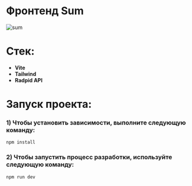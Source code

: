 # Фронтенд Sum

![sum](https://github.com/textil24/frontend-sum/assets/77049921/6861bf99-7515-4ec9-906a-bacf383deb03)

# Стек:
- **Vite** 
- **Tailwind** 
- **Radpid API** 

# Запуск проекта:

### 1) Чтобы установить зависимости, выполните следующую команду:

`npm install`

### 2) Чтобы запустить процесс разработки, используйте следующую команду:

`npm run dev`
